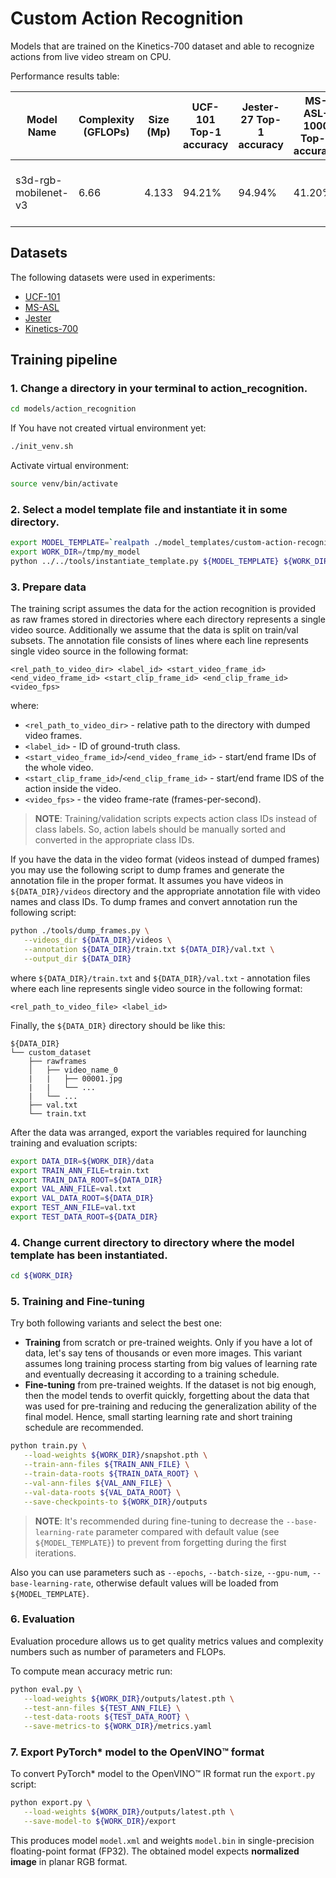 # Custom Action Recognition

Models that are trained on the Kinetics-700 dataset and able to recognize actions from live video stream on CPU.

Performance results table:

| Model Name           | Complexity (GFLOPs) | Size (Mp) | UCF-101 Top-1 accuracy | Jester-27 Top-1 accuracy | MS-ASL-1000 Top-1 accuracy | Kinetics-700 Top-1 accuracy | Links                                                                                                                                                                                                                               |
| -------------------- | ------------------- | --------- | ---------------------- | ------------------------ | -------------------------- | --------------------------- | ----------------------------------------------------------------------------------------------------------------------------------------------------------------------------------------------------------------------------------- |
| s3d-rgb-mobilenet-v3 | 6.66                | 4.133     | 94.21%                 | 94.94%                   | 41.20%                     | 46.51%                      | [model template](s3d-rgb-mobilenet-v3/template.yaml), [kinetics-700 snapshot](https://storage.openvinotoolkit.org/repositories/openvino_training_extensions/models/custom_action_recognition/s3d-mobilenetv3-large-kinetics700.pth) |

## Datasets

The following datasets were used in experiments:
* [UCF-101](https://arxiv.org/abs/1212.0402)
* [MS-ASL](https://www.microsoft.com/en-us/research/project/ms-asl/#!downloads)
* [Jester](https://20bn.com/datasets/jester)
* [Kinetics-700](https://deepmind.com/research/open-source/kinetics)

## Training pipeline

### 1. Change a directory in your terminal to action_recognition.

```bash
cd models/action_recognition
```
If You have not created virtual environment yet:
```bash
./init_venv.sh
```
Activate virtual environment:
```bash
source venv/bin/activate
```

### 2. Select a model template file and instantiate it in some directory.

```bash
export MODEL_TEMPLATE=`realpath ./model_templates/custom-action-recognition/s3d-rgb-mobilenet-v3/template.yaml`
export WORK_DIR=/tmp/my_model
python ../../tools/instantiate_template.py ${MODEL_TEMPLATE} ${WORK_DIR}
```

### 3. Prepare data

The training script assumes the data for the action recognition is provided as raw frames stored in directories where each directory represents a single video source.
Additionally we assume that the data is split on train/val subsets.
The annotation file consists of lines where each line represents single video source in the following format:
```
<rel_path_to_video_dir> <label_id> <start_video_frame_id> <end_video_frame_id> <start_clip_frame_id> <end_clip_frame_id> <video_fps>
```

where:
* `<rel_path_to_video_dir>` - relative path to the directory with dumped video frames.
* `<label_id>` - ID of ground-truth class.
* `<start_video_frame_id>`/`<end_video_frame_id>` - start/end frame IDs of the whole video.
* `<start_clip_frame_id>`/`<end_clip_frame_id>` - start/end frame IDS of the action inside the video.
* `<video_fps>` - the video frame-rate (frames-per-second).

> **NOTE**: Training/validation scripts expects action class IDs instead of class labels. So, action labels should be manually sorted and converted in the appropriate class IDs.

If you have the data in the video format (videos instead of dumped frames) you may use the following script to dump frames and generate the annotation file in the proper format.
It assumes you have videos in `${DATA_DIR}/videos` directory and the appropriate annotation file with video names and class IDs.
To dump frames and convert annotation run the following script:

```bash
python ./tools/dump_frames.py \
   --videos_dir ${DATA_DIR}/videos \
   --annotation ${DATA_DIR}/train.txt ${DATA_DIR}/val.txt \
   --output_dir ${DATA_DIR}
```

where `${DATA_DIR}/train.txt` and `${DATA_DIR}/val.txt` - annotation files where each line represents single video source in the following format:

```
<rel_path_to_video_file> <label_id>
```

Finally, the `${DATA_DIR}` directory should be like this:

```
${DATA_DIR}
└── custom_dataset
    ├── rawframes
    │   ├── video_name_0
    |   |   ├── 00001.jpg
    |   |   └── ...
    |   └── ...
    ├── val.txt
    └── train.txt
```

After the data was arranged, export the variables required for launching training and evaluation scripts:

```bash
export DATA_DIR=${WORK_DIR}/data
export TRAIN_ANN_FILE=train.txt
export TRAIN_DATA_ROOT=${DATA_DIR}
export VAL_ANN_FILE=val.txt
export VAL_DATA_ROOT=${DATA_DIR}
export TEST_ANN_FILE=val.txt
export TEST_DATA_ROOT=${DATA_DIR}
```

### 4. Change current directory to directory where the model template has been instantiated.

```bash
cd ${WORK_DIR}
```

### 5. Training and Fine-tuning

Try both following variants and select the best one:

* **Training** from scratch or pre-trained weights. Only if you have a lot of data, let's say tens of thousands or even more images. This variant assumes long training process starting from big values of learning rate and eventually decreasing it according to a training schedule.
* **Fine-tuning** from pre-trained weights. If the dataset is not big enough, then the model tends to overfit quickly, forgetting about the data that was used for pre-training and reducing the generalization ability of the final model. Hence, small starting learning rate and short training schedule are recommended.

```bash
python train.py \
   --load-weights ${WORK_DIR}/snapshot.pth \
   --train-ann-files ${TRAIN_ANN_FILE} \
   --train-data-roots ${TRAIN_DATA_ROOT} \
   --val-ann-files ${VAL_ANN_FILE} \
   --val-data-roots ${VAL_DATA_ROOT} \
   --save-checkpoints-to ${WORK_DIR}/outputs
```

> **NOTE**: It's recommended during fine-tuning to decrease the `--base-learning-rate` parameter compared with default value (see `${MODEL_TEMPLATE}`) to prevent from forgetting during the first iterations.

Also you can use parameters such as `--epochs`, `--batch-size`, `--gpu-num`, `--base-learning-rate`, otherwise default values will be loaded from `${MODEL_TEMPLATE}`.

### 6. Evaluation

Evaluation procedure allows us to get quality metrics values and complexity numbers such as number of parameters and FLOPs.

To compute mean accuracy metric run:

```bash
python eval.py \
   --load-weights ${WORK_DIR}/outputs/latest.pth \
   --test-ann-files ${TEST_ANN_FILE} \
   --test-data-roots ${TEST_DATA_ROOT} \
   --save-metrics-to ${WORK_DIR}/metrics.yaml
```

### 7. Export PyTorch\* model to the OpenVINO™ format

To convert PyTorch\* model to the OpenVINO™ IR format run the `export.py` script:

```bash
python export.py \
   --load-weights ${WORK_DIR}/outputs/latest.pth \
   --save-model-to ${WORK_DIR}/export
```

This produces model `model.xml` and weights `model.bin` in single-precision floating-point format
(FP32). The obtained model expects **normalized image** in planar RGB format.
